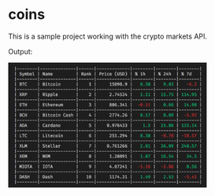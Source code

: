 # coins

This is a sample project working with the crypto markets API.

Output:

<img src="ScreenShot.png" alt="Example output" width="80%">
